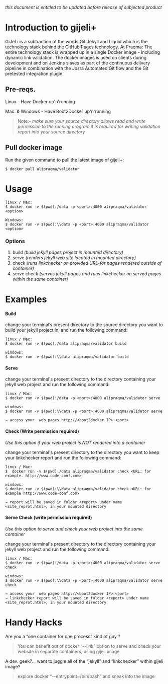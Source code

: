 _this document is entitled to be updated before release of subjected product_
# Introduction to gijeli+ 
GiJeLi is a subtraction of the words Git Jekyll and Liquid which is the technology stack behind the GitHub Pages technology. At Praqma: The entire technology stack is wrapped up in a single Docker image - Including dynamic link validation. The docker images is used on clients during development and on Jenkins slaves as part of the continuous delivery pipeline in combination with the Josra Automated Git flow and the Git pretested integration plugin.

## Pre-reqs.

Linux - Have Docker up'n'running 

Mac. & Windows - Have Boot2Docker up'n'running 

>Note:- _make sure your source directory allows read and write permission to the running program it is required for writing validation report into your source directory_

## Pull docker image
Run the given command to pull the latest image of gijeli+:
```
$ docker pull alipraqma/validator

```
# Usage
```
linux / Mac:
$ docker run -v $(pwd):/data -p <port>:4000 alipraqma/validator <option>

Windows:
$ docker run -v $(pwd):\\data -p <port>:4000 alipraqma/validator <option>
```
### Options

1. build _(build jekyll pages project in mounted directory)_
2. serve _(renders jekyll web site located in mounted directory)_
3. check _(runs linkchecker on provided URL-for pages rendered outside of container)_
4. serve check _(serves jekyll pages and runs linkchecker on served pages within the same container)_

# Examples
#### Build

change your terminal’s present directory to the source directory you want to build your jekyll project in, and run the following command: 
```
linux / Mac:
$ docker run -v $(pwd):/data alipraqma/validator build

windows:
$ docker run -v $(pwd):\\data alipraqma/validator build
```

#### Serve 

change your terminal's present directory to the directory containing your jekyll web project and run the following command:
```
linux / Mac:
$ docker run -v $(pwd):/data -p <port>:4000 alipraqma/validator serve

windows:
$ docker run -v $(pwd):\\data -p <port>:4000 alipraqma/validator serve

→ access your  web pages http://<boot2docker IP>:<port>
```


#### Check (Write permission required)

_Use this option if your web project is NOT rendered into a container_

change your terminal's present directory to the directory you want to keep your linkchecker report and run the following command:

```
linux / Mac:
$  docker run -v $(pwd):/data alipraqma/validator check <URL: for example. http://www.code-conf.com>

windows:
$ docker run -v $(pwd):\\data alipraqma/validator check <URL: for example http://www.code-conf.com>

→ report will be saved in folder <report> under name <site_reprot.html>, in your mounted directory
```
#### Serve Check (write permission required)
_Use this option to serve and check your web project into the same container_

change your terminal's present directory to the directory containing your jekyll web project and run the following command:
```
linux / Mac:
$ docker run -v $(pwd):/data -p <port>:4000 alipraqma/validator serve check

windows:
$ docker run -v $(pwd):\\data -p <port>:4000 alipraqma/validator serve check 

→ access your  web pages http://<boot2docker IP>:<port>
→ linkchecker report will be saved in folder <report> under name <site_reprot.html>, in your mounted directory 
```
# Handy Hacks
Are you a “one container for one process” kind of guy ?
>You can benefit out of docker “--link” option to serve and check your website in separate containers, using gijeli image

A dev. geek?... want to juggle all of the “jekyll” and “linkchecker” within gijeli image?
>explore docker  “--entrypoint=/bin/bash” and sneak into the image
